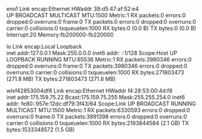 eno1      Link encap:Ethernet  HWaddr 38:d5:47:af:52:e4  
          UP BROADCAST MULTICAST  MTU:1500  Metric:1
          RX packets:0 errors:0 dropped:0 overruns:0 frame:0
          TX packets:0 errors:0 dropped:0 overruns:0 carrier:0
          collisions:0 txqueuelen:1000 
          RX bytes:0 (0.0 B)  TX bytes:0 (0.0 B)
          Interrupt:20 Memory:fb200000-fb220000 

lo        Link encap:Local Loopback  
          inet addr:127.0.0.1  Mask:255.0.0.0
          inet6 addr: ::1/128 Scope:Host
          UP LOOPBACK RUNNING  MTU:65536  Metric:1
          RX packets:3980346 errors:0 dropped:0 overruns:0 frame:0
          TX packets:3980346 errors:0 dropped:0 overruns:0 carrier:0
          collisions:0 txqueuelen:1000 
          RX bytes:271803473 (271.8 MB)  TX bytes:271803473 (271.8 MB)

wlxf42853004df8 Link encap:Ethernet  HWaddr f4:28:53:00:4d:f8  
          inet addr:175.159.75.22  Bcast:175.159.75.255  Mask:255.255.254.0
          inet6 addr: fe80::957e:12dc:df79:3f43/64 Scope:Link
          UP BROADCAST RUNNING MULTICAST  MTU:1500  Metric:1
          RX packets:6330593 errors:0 dropped:0 overruns:0 frame:0
          TX packets:3991398 errors:0 dropped:0 overruns:0 carrier:0
          collisions:0 txqueuelen:1000 
          RX bytes:2193844584 (2.1 GB)  TX bytes:1533348572 (1.5 GB)

